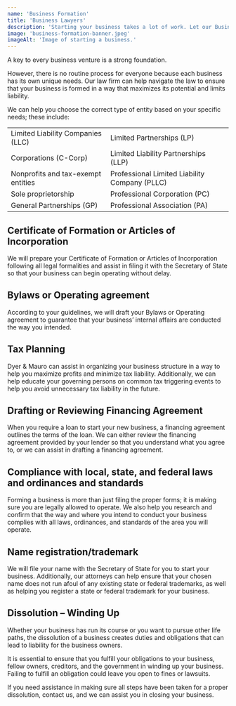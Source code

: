 ```yaml
---
name: 'Business Formation'
title: 'Business Lawyers'
description: 'Starting your business takes a lot of work. Let our Business Lawyers take care of your business law needs so that you can focus on the fun stuff.'
image: 'business-formation-banner.jpeg'
imageAlt: 'Image of starting a business.'
---
```


A key to every business venture is a strong foundation.

However, there is no routine process for everyone because each business has its own unique needs. Our law firm can help navigate the law to ensure that your business is formed in a way that maximizes its potential and limits liability.

We can help you choose the correct type of entity based on your specific needs; these include:

|                                    |                                               |
| ---------------------------------- | --------------------------------------------- |
| Limited Liability Companies (LLC)  | Limited Partnerships (LP)                     |
| Corporations (C-Corp)              | Limited Liability Partnerships (LLP)          |
| Nonprofits and tax-exempt entities | Professional Limited Liability Company (PLLC) |
| Sole proprietorship                | Professional Corporation (PC)                 |
| General Partnerships (GP)          | Professional Association (PA)                 |

## Certificate of Formation or Articles of Incorporation

We will prepare your Certificate of Formation or Articles of Incorporation following all legal formalities and assist in filing it with the Secretary of State so that your business can begin operating without delay.

## Bylaws or Operating agreement

According to your guidelines, we will draft your Bylaws or Operating agreement to guarantee that your business’ internal affairs are conducted the way you intended.

## Tax Planning

Dyer & Mauro can assist in organizing your business structure in a way to help you maximize profits and minimize tax liability. Additionally, we can help educate your governing persons on common tax triggering events to help you avoid unnecessary tax liability in the future.

## Drafting or Reviewing Financing Agreement

When you require a loan to start your new business, a financing agreement outlines the terms of the loan. We can either review the financing agreement provided by your lender so that you understand what you agree to, or we can assist in drafting a financing agreement.

## Compliance with local, state, and federal laws and ordinances and standards

Forming a business is more than just filing the proper forms; it is making sure you are legally allowed to operate. We also help you research and confirm that the way and where you intend to conduct your business complies with all laws, ordinances, and standards of the area you will operate.

## Name registration/trademark

We will file your name with the Secretary of State for you to start your business. Additionally, our attorneys can help ensure that your chosen name does not run afoul of any existing state or federal trademarks, as well as helping you register a state or federal trademark for your business.

## Dissolution – Winding Up

Whether your business has run its course or you want to pursue other life paths, the dissolution of a business creates duties and obligations that can lead to liability for the business owners.

It is essential to ensure that you fulfill your obligations to your business, fellow owners, creditors, and the government in winding up your business. Failing to fulfill an obligation could leave you open to fines or lawsuits.

If you need assistance in making sure all steps have been taken for a proper dissolution, contact us, and we can assist you in closing your business.
